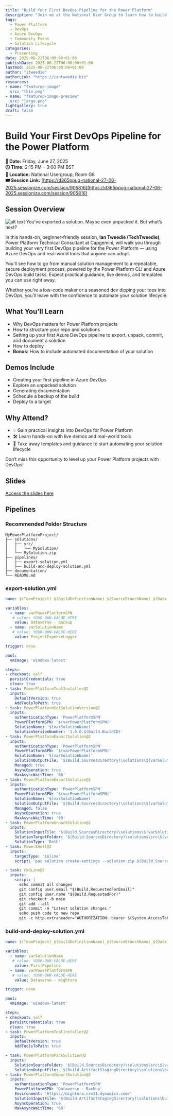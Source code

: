 ```yaml
---
title: "Build Your First DevOps Pipeline for the Power Platform"
description: "Join me at the National User Group to learn how to build your first DevOps pipeline for the Power Platform."
tags:
  - Power Platform
  - DevOps
  - Azure DevOps
  - Community Event
  - Solution Lifecycle
categories:
  - Presenting
date: 2025-06-22T06:00:00+01:00
publishDate: 2025-06-22T06:00:00+01:00
lastmod: 2025-06-22T06:00:00+01:00
author: "itweedie"
authorLink: "https://iantweedie.biz"
resources:
- name: "featured-image"
  src: "thin.png"
- name: "featured-image-preview"
  src: "large.png"
lightgallery: true
draft: false
---
```


# Build Your First DevOps Pipeline for the Power Platform

**📅 Date:** Friday, June 27, 2025  
**🕒 Time:** 2:15 PM – 3:00 PM BST  
**📍 Location:** National Usergroup, Room G8  
**🎟️ Session Link:** [https://d365ppug-national-27-06-2025.sessionize.com/session/905816](https://d365ppug-national-27-06-2025.sessionize.com/session/905816)

## Session Overview
![alt text](image.png)
You’ve exported a solution. Maybe even unpacked it. But what’s next?

In this hands-on, beginner-friendly session, **Ian Tweedie (TechTweedie)**, Power Platform Technical Consultant at Capgemini, will walk you through building your very first DevOps pipeline for the Power Platform — using Azure DevOps and real-world tools that anyone can adopt.

You’ll see how to go from manual solution management to a repeatable, secure deployment process, powered by the Power Platform CLI and Azure DevOps build tasks. Expect practical guidance, live demos, and templates you can use right away.

Whether you’re a low-code maker or a seasoned dev dipping your toes into DevOps, you’ll leave with the confidence to automate your solution lifecycle.

## What You’ll Learn

- Why DevOps matters for Power Platform projects  
- How to structure your repo and solutions  
- Setting up your first Azure DevOps pipeline to export, unpack, commit, and document a solution  
- How to deploy  
- **Bonus:** How to include automated documentation of your solution  

## Demos Include

- Creating your first pipeline in Azure DevOps  
- Explore an unpacked solution  
- Generating documentation  
- Schedule a backup of the build  
- Deploy to a target  

## Why Attend?

- 💡 Gain practical insights into DevOps for Power Platform  
- 🛠️ Learn hands-on with live demos and real-world tools  
- 📂 Take away templates and guidance to start automating your solution lifecycle  

Don’t miss this opportunity to level up your Power Platform projects with DevOps!

## Slides

[Access the slides here](https://itweedie.github.io/devopspipelines/250627-build-your-first-devops-pipeline/#/)

## Pipelines

### Recommended Folder Structure

```
MyPowerPlatformProject/
├── solutions/
│   ├── src/
│   │   └── MySolution/
│   └── MySolution.zip
├── pipelines/
│   ├── export-solution.yml
│   ├── build-and-deploy-solution.yml
├── documentation/
└── README.md
```

### export-solution.yml

```yaml
name: $(TeamProject)_$(BuildDefinitionName)_$(SourceBranchName)_$(Date:yyyyMMdd)$(Rev:.r)

variables:
  - name: varPowerPlatformSPN
   # value: YOUR-OWN-VALUE-HERE 
    value: Dataverse - Backup
  - name: varSolutionName
   # value: YOUR-OWN-VALUE-HERE
    value: ProjectExpenseLogger

trigger: none

pool:
  vmImage: 'windows-latest'

steps:
- checkout: self
  persistCredentials: true
  clean: true
- task: PowerPlatformToolInstaller@2
  inputs:
    DefaultVersion: true
    AddToolsToPath: true
- task: PowerPlatformSetSolutionVersion@2
  inputs:
    authenticationType: 'PowerPlatformSPN'
    PowerPlatformSPN: '$(varPowerPlatformSPN)'
    SolutionName: '$(varSolutionName)'
    SolutionVersionNumber: '1.0.0.$(Build.BuildID)'
- task: PowerPlatformExportSolution@2
  inputs:
    authenticationType: 'PowerPlatformSPN'
    PowerPlatformSPN: '$(varPowerPlatformSPN)'
    SolutionName: '$(varSolutionName)'
    SolutionOutputFile: '$(Build.SourcesDirectory)\solutions\$(varSolutionName)_1.0.0.$(Build.BuildID)_managed.zip'
    Managed: true
    AsyncOperation: true
    MaxAsyncWaitTime: '60'
- task: PowerPlatformExportSolution@2
  inputs:
    authenticationType: 'PowerPlatformSPN'
    PowerPlatformSPN: '$(varPowerPlatformSPN)'
    SolutionName: '$(varSolutionName)'
    SolutionOutputFile: '$(Build.SourcesDirectory)\solutions\$(varSolutionName)_1.0.0.$(Build.BuildID).zip'
    Managed: false
    AsyncOperation: true
    MaxAsyncWaitTime: '60'
- task: PowerPlatformUnpackSolution@2
  inputs:
    SolutionInputFile: '$(Build.SourcesDirectory)\solutions\$(varSolutionName)_1.0.0.$(Build.BuildID).zip'
    SolutionTargetFolder: '$(Build.SourcesDirectory)\solutions\src\$(varSolutionName)'
    SolutionType: 'Both'
- task: PowerShell@2
  inputs:
    targetType: 'inline'
    script: 'pac solution create-settings --solution-zip $(Build.SourcesDirectory)\solutions\$(varSolutionName)_1.0.0.$(Build.BuildID).zip --settings-file $(Build.SourcesDirectory)\solutions\$(varSolutionName)-settings.json'

- task: CmdLine@2
  inputs:
    script: |
      echo commit all changes
      git config user.email "$(Build.RequestedForEmail)"
      git config user.name "$(Build.RequestedFor)"
      git checkout -b main
      git add --all
      git commit -m "Latest solution changes."
      echo push code to new repo
      git -c http.extraheader="AUTHORIZATION: bearer $(System.AccessToken)" push origin main
```

### build-and-deploy-solution.yml

```yaml
name: $(TeamProject)_$(BuildDefinitionName)_$(SourceBranchName)_$(Date:yyyyMMdd)$(Rev:.r)

variables:
  - name: varSolutionName
   # value: YOUR-OWN-VALUE-HERE
    value: FirstPipeline
  - name: varPowerPlatformSPN
   # value: YOUR-OWN-VALUE-HERE 
    value: Dataverse - mightora

trigger: none

pool:
  vmImage: 'windows-latest'

steps:
- checkout: self
  persistCredentials: true
  clean: true
- task: PowerPlatformToolInstaller@2
  inputs:
    DefaultVersion: true
    AddToolsToPath: true

- task: PowerPlatformPackSolution@2
  inputs:
    SolutionSourceFolder: '$(Build.SourcesDirectory)\solutions\src\$(varSolutionName)'
    SolutionOutputFile: '$(Build.ArtifactStagingDirectory)\solutions\build\$(varSolutionName).zip'
- task: PowerPlatformImportSolution@2
  inputs:
    authenticationType: 'PowerPlatformSPN'
    PowerPlatformSPN: 'Dataverse - Backup'
    Environment: 'https://mightora.crm11.dynamics.com/'
    SolutionInputFile: '$(Build.ArtifactStagingDirectory)\solutions\build\$(varSolutionName).zip'
    AsyncOperation: true
    MaxAsyncWaitTime: '60'

```